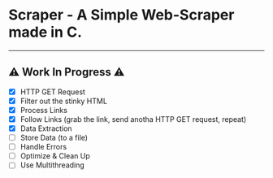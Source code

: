 # Scraper - A Simple Web-Scraper made in C.
---

⚠️ Work In Progress ⚠️
---
- [X] HTTP GET Request
- [X] Filter out the stinky HTML
- [X] Process Links
- [X] Follow Links (grab the link, send anotha HTTP GET request, repeat)
- [X] Data Extraction
- [ ] Store Data (to a file)
- [ ] Handle Errors
- [ ] Optimize & Clean Up
- [ ] Use Multithreading

